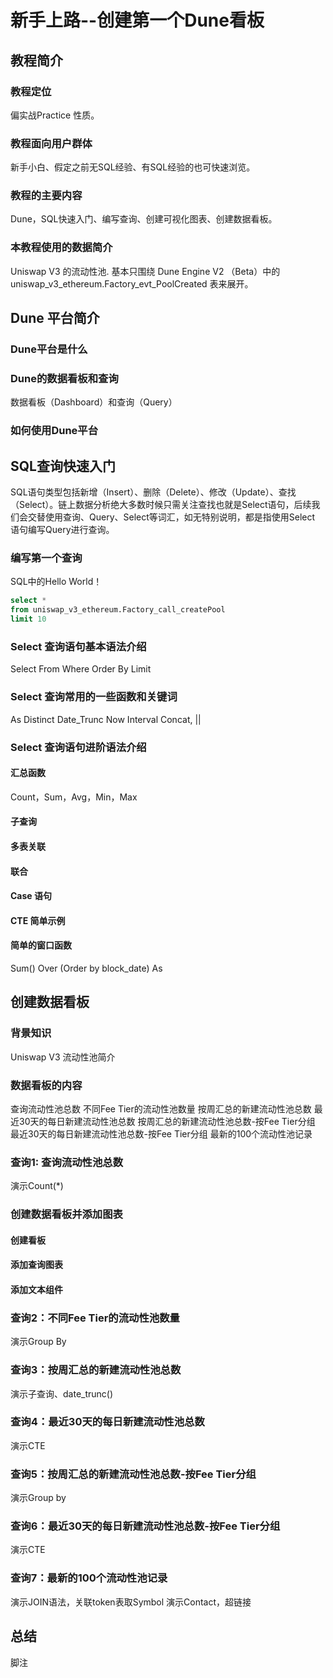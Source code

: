 # 新手上路--创建第一个Dune看板

## 教程简介

### 教程定位

偏实战Practice 性质。

### 教程面向用户群体

新手小白、假定之前无SQL经验、有SQL经验的也可快速浏览。

### 教程的主要内容

Dune，SQL快速入门、编写查询、创建可视化图表、创建数据看板。


### 本教程使用的数据简介

Uniswap V3 的流动性池. 基本只围绕 Dune Engine V2 （Beta）中的 uniswap_v3_ethereum.Factory_evt_PoolCreated 表来展开。


## Dune 平台简介

### Dune平台是什么

### Dune的数据看板和查询

数据看板（Dashboard）和查询（Query）

### 如何使用Dune平台

## SQL查询快速入门

SQL语句类型包括新增（Insert）、删除（Delete）、修改（Update）、查找（Select）。链上数据分析绝大多数时候只需关注查找也就是Select语句，后续我们会交替使用查询、Query、Select等词汇，如无特别说明，都是指使用Select 语句编写Query进行查询。

### 编写第一个查询

SQL中的Hello World！

```SQL
select *
from uniswap_v3_ethereum.Factory_call_createPool
limit 10
```

### Select 查询语句基本语法介绍
Select
From
Where
Order By
Limit

### Select 查询常用的一些函数和关键词
As
Distinct
Date_Trunc
Now
Interval
Concat, ||

### Select 查询语句进阶语法介绍

#### 汇总函数
Count，Sum，Avg，Min，Max

#### 子查询

#### 多表关联

#### 联合

#### Case 语句

#### CTE 简单示例

#### 简单的窗口函数
Sum() Over (Order by block_date) As 


## 创建数据看板

### 背景知识

Uniswap V3 流动性池简介

### 数据看板的内容

查询流动性池总数
不同Fee Tier的流动性池数量
按周汇总的新建流动性池总数
最近30天的每日新建流动性池总数
按周汇总的新建流动性池总数-按Fee Tier分组
最近30天的每日新建流动性池总数-按Fee Tier分组
最新的100个流动性池记录

### 查询1: 查询流动性池总数
演示Count(*)

### 创建数据看板并添加图表

#### 创建看板

#### 添加查询图表

#### 添加文本组件

### 查询2：不同Fee Tier的流动性池数量
演示Group By

### 查询3：按周汇总的新建流动性池总数
演示子查询、date_trunc()

### 查询4：最近30天的每日新建流动性池总数
演示CTE

### 查询5：按周汇总的新建流动性池总数-按Fee Tier分组
演示Group by

### 查询6：最近30天的每日新建流动性池总数-按Fee Tier分组
演示CTE

### 查询7：最新的100个流动性池记录
演示JOIN语法，关联token表取Symbol
演示Contact，超链接


## 总结

脚注
